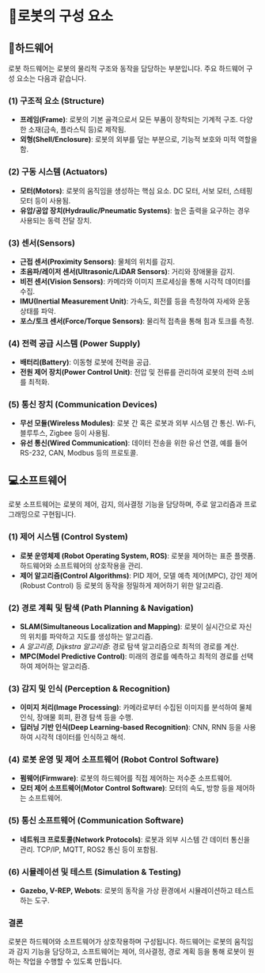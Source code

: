 # 🤖로봇의 구성 요소

## 🔌하드웨어

로봇 하드웨어는 로봇의 물리적 구조와 동작을 담당하는 부분입니다. 주요 하드웨어 구성 요소는 다음과 같습니다.

### (1) **구조적 요소 (Structure)**

- **프레임(Frame)**: 로봇의 기본 골격으로서 모든 부품이 장착되는 기계적 구조. 다양한 소재(금속, 플라스틱 등)로 제작됨.
- **외형(Shell/Enclosure)**: 로봇의 외부를 덮는 부분으로, 기능적 보호와 미적 역할을 함.

### (2) **구동 시스템 (Actuators)**

- **모터(Motors)**: 로봇의 움직임을 생성하는 핵심 요소. DC 모터, 서보 모터, 스테핑 모터 등이 사용됨.
- **유압/공압 장치(Hydraulic/Pneumatic Systems)**: 높은 출력을 요구하는 경우 사용되는 동력 전달 장치.

### (3) **센서(Sensors)**

- **근접 센서(Proximity Sensors)**: 물체의 위치를 감지.
- **초음파/레이저 센서(Ultrasonic/LiDAR Sensors)**: 거리와 장애물을 감지.
- **비전 센서(Vision Sensors)**: 카메라와 이미지 프로세싱을 통해 시각적 데이터를 수집.
- **IMU(Inertial Measurement Unit)**: 가속도, 회전률 등을 측정하여 자세와 운동 상태를 파악.
- **포스/토크 센서(Force/Torque Sensors)**: 물리적 접촉을 통해 힘과 토크를 측정.

### (4) **전력 공급 시스템 (Power Supply)**

- **배터리(Battery)**: 이동형 로봇에 전력을 공급.
- **전원 제어 장치(Power Control Unit)**: 전압 및 전류를 관리하여 로봇의 전력 소비를 최적화.

### (5) **통신 장치 (Communication Devices)**

- **무선 모듈(Wireless Modules)**: 로봇 간 혹은 로봇과 외부 시스템 간 통신. Wi-Fi, 블루투스, Zigbee 등이 사용됨.
- **유선 통신(Wired Communication)**: 데이터 전송을 위한 유선 연결, 예를 들어 RS-232, CAN, Modbus 등의 프로토콜.

## 💻소프트웨어

로봇 소프트웨어는 로봇의 제어, 감지, 의사결정 기능을 담당하며, 주로 알고리즘과 프로그래밍으로 구현됩니다.

### (1) **제어 시스템 (Control System)**

- **로봇 운영체제 (Robot Operating System, ROS)**: 로봇을 제어하는 표준 플랫폼. 하드웨어와 소프트웨어의 상호작용을 관리.
- **제어 알고리즘(Control Algorithms)**: PID 제어, 모델 예측 제어(MPC), 강인 제어(Robust Control) 등 로봇의 동작을 정밀하게 제어하기 위한 알고리즘.

### (2) **경로 계획 및 탐색 (Path Planning & Navigation)**

- **SLAM(Simultaneous Localization and Mapping)**: 로봇이 실시간으로 자신의 위치를 파악하고 지도를 생성하는 알고리즘.
- *A 알고리즘, Dijkstra 알고리즘*: 경로 탐색 알고리즘으로 최적의 경로를 계산.
- **MPC(Model Predictive Control)**: 미래의 경로를 예측하고 최적의 경로를 선택하여 제어하는 알고리즘.

### (3) **감지 및 인식 (Perception & Recognition)**

- **이미지 처리(Image Processing)**: 카메라로부터 수집된 이미지를 분석하여 물체 인식, 장애물 회피, 환경 탐색 등을 수행.
- **딥러닝 기반 인식(Deep Learning-based Recognition)**: CNN, RNN 등을 사용하여 시각적 데이터를 인식하고 해석.

### (4) **로봇 운영 및 제어 소프트웨어 (Robot Control Software)**

- **펌웨어(Firmware)**: 로봇의 하드웨어를 직접 제어하는 저수준 소프트웨어.
- **모터 제어 소프트웨어(Motor Control Software)**: 모터의 속도, 방향 등을 제어하는 소프트웨어.

### (5) **통신 소프트웨어 (Communication Software)**

- **네트워크 프로토콜(Network Protocols)**: 로봇과 외부 시스템 간 데이터 통신을 관리. TCP/IP, MQTT, ROS2 통신 등이 포함됨.

### (6) **시뮬레이션 및 테스트 (Simulation & Testing)**

- **Gazebo, V-REP, Webots**: 로봇의 동작을 가상 환경에서 시뮬레이션하고 테스트하는 도구.

### 결론

로봇은 하드웨어와 소프트웨어가 상호작용하며 구성됩니다. 하드웨어는 로봇의 움직임과 감지 기능을 담당하고, 소프트웨어는 제어, 의사결정, 경로 계획 등을 통해 로봇이 원하는 작업을 수행할 수 있도록 만듭니다.
